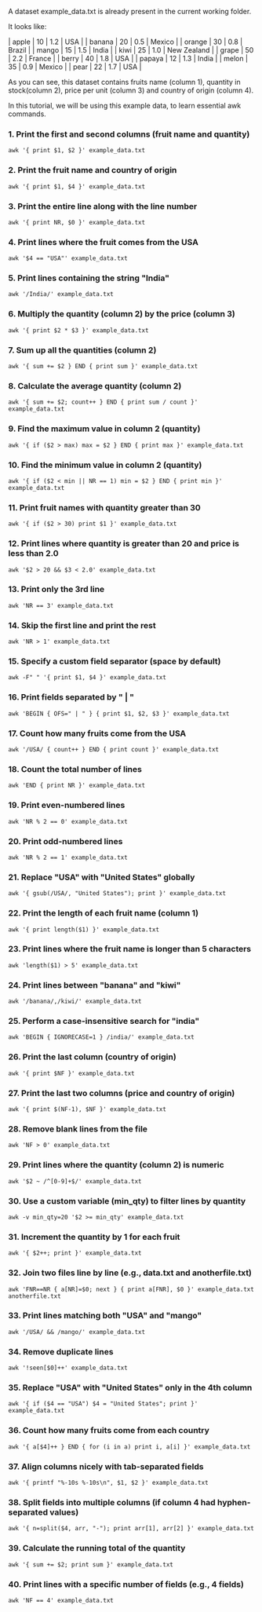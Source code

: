 
A dataset example_data.txt is already present in the current working folder.

It looks like:

| apple   | 10       | 1.2   | USA         |
| banana  | 20       | 0.5   | Mexico      |
| orange  | 30       | 0.8   | Brazil      |
| mango   | 15       | 1.5   | India       |
| kiwi    | 25       | 1.0   | New Zealand |
| grape   | 50       | 2.2   | France      |
| berry   | 40       | 1.8   | USA         |
| papaya  | 12       | 1.3   | India       |
| melon   | 35       | 0.9   | Mexico      |
| pear    | 22       | 1.7   | USA         |

As you can see, this dataset contains fruits name (column 1), quantity in stock(column 2), price per unit (column 3) and country of origin (column 4).

In this tutorial, we will be using this example data, to learn essential awk commands.


### 1. Print the first and second columns (fruit name and quantity)
    awk '{ print $1, $2 }' example_data.txt

### 2. Print the fruit name and country of origin
    awk '{ print $1, $4 }' example_data.txt

### 3. Print the entire line along with the line number
    awk '{ print NR, $0 }' example_data.txt

### 4. Print lines where the fruit comes from the USA
    awk '$4 == "USA"' example_data.txt

### 5. Print lines containing the string "India"
    awk '/India/' example_data.txt

### 6. Multiply the quantity (column 2) by the price (column 3)
    awk '{ print $2 * $3 }' example_data.txt

### 7. Sum up all the quantities (column 2)
    awk '{ sum += $2 } END { print sum }' example_data.txt

### 8. Calculate the average quantity (column 2)
    awk '{ sum += $2; count++ } END { print sum / count }' example_data.txt

### 9. Find the maximum value in column 2 (quantity)
    awk '{ if ($2 > max) max = $2 } END { print max }' example_data.txt

### 10. Find the minimum value in column 2 (quantity)
    awk '{ if ($2 < min || NR == 1) min = $2 } END { print min }' example_data.txt

### 11. Print fruit names with quantity greater than 30
    awk '{ if ($2 > 30) print $1 }' example_data.txt

### 12. Print lines where quantity is greater than 20 and price is less than 2.0
    awk '$2 > 20 && $3 < 2.0' example_data.txt

### 13. Print only the 3rd line
    awk 'NR == 3' example_data.txt

### 14. Skip the first line and print the rest
    awk 'NR > 1' example_data.txt

### 15. Specify a custom field separator (space by default)
    awk -F" " '{ print $1, $4 }' example_data.txt

### 16. Print fields separated by " | "
    awk 'BEGIN { OFS=" | " } { print $1, $2, $3 }' example_data.txt

### 17. Count how many fruits come from the USA
    awk '/USA/ { count++ } END { print count }' example_data.txt

### 18. Count the total number of lines
    awk 'END { print NR }' example_data.txt

### 19. Print even-numbered lines
    awk 'NR % 2 == 0' example_data.txt

### 20. Print odd-numbered lines
    awk 'NR % 2 == 1' example_data.txt

### 21. Replace "USA" with "United States" globally
    awk '{ gsub(/USA/, "United States"); print }' example_data.txt

### 22. Print the length of each fruit name (column 1)
    awk '{ print length($1) }' example_data.txt

### 23. Print lines where the fruit name is longer than 5 characters
    awk 'length($1) > 5' example_data.txt

### 24. Print lines between "banana" and "kiwi"
    awk '/banana/,/kiwi/' example_data.txt

### 25. Perform a case-insensitive search for "india"
    awk 'BEGIN { IGNORECASE=1 } /india/' example_data.txt

### 26. Print the last column (country of origin)
    awk '{ print $NF }' example_data.txt

### 27. Print the last two columns (price and country of origin)
    awk '{ print $(NF-1), $NF }' example_data.txt

### 28. Remove blank lines from the file
    awk 'NF > 0' example_data.txt

### 29. Print lines where the quantity (column 2) is numeric
    awk '$2 ~ /^[0-9]+$/' example_data.txt

### 30. Use a custom variable (min_qty) to filter lines by quantity
    awk -v min_qty=20 '$2 >= min_qty' example_data.txt

### 31. Increment the quantity by 1 for each fruit
    awk '{ $2++; print }' example_data.txt

### 32. Join two files line by line (e.g., data.txt and anotherfile.txt)
    awk 'FNR==NR { a[NR]=$0; next } { print a[FNR], $0 }' example_data.txt anotherfile.txt

### 33. Print lines matching both "USA" and "mango"
    awk '/USA/ && /mango/' example_data.txt

### 34. Remove duplicate lines
    awk '!seen[$0]++' example_data.txt

### 35. Replace "USA" with "United States" only in the 4th column
    awk '{ if ($4 == "USA") $4 = "United States"; print }' example_data.txt

### 36. Count how many fruits come from each country
    awk '{ a[$4]++ } END { for (i in a) print i, a[i] }' example_data.txt

### 37. Align columns nicely with tab-separated fields
    awk '{ printf "%-10s %-10s\n", $1, $2 }' example_data.txt

### 38. Split fields into multiple columns (if column 4 had hyphen-separated values)
    awk '{ n=split($4, arr, "-"); print arr[1], arr[2] }' example_data.txt

### 39. Calculate the running total of the quantity
    awk '{ sum += $2; print sum }' example_data.txt

### 40. Print lines with a specific number of fields (e.g., 4 fields)
    awk 'NF == 4' example_data.txt


